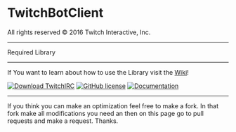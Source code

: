 # TwitchBotClient
All rights reserved © 2016 Twitch Interactive, Inc.

***

Required Library

***

If You want to learn about how to use the Library visit the [Wiki](https://github.com/cavariux/TwitchIRC/wiki)!                      

[![Download TwitchIRC](https://img.shields.io/badge/TwitchIRC-v1.2-green.svg?style=plastic)](https://github.com/cavariux/TwitchIRC/releases/download/v1.2/TwitchIRC_v1.2.jar) 
[![GitHub license](https://img.shields.io/github/license/mashape/apistatus.svg?style=plastic)](https://github.com/CavariuX/TwitchIRC/blob/master/LICENSE) 
[![Documentation](https://img.shields.io/badge/Documentation-v1.1-orange.svg?style=plastic)](http://cavariux.github.io/TwitchIRC/) 

***

If you think you can make an optimization feel free to make a fork. In that fork make all modifications you need an then on this page go to pull requests and make a request. Thanks.

